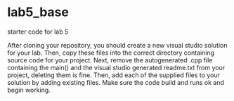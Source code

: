 # lab5_base
starter code for lab 5

After cloning your repository, you should create a new visual studio solution
for your lab. Then, copy these files into the correct directory containing
source code for your project. Next, remove the autogenerated .cpp file containing the main()
and the visual studio generated readme.txt from your project, deleting them is
fine. Then, add each of the supplied files to your solution by adding existing
files. Make sure the code build and runs ok and begin working.
